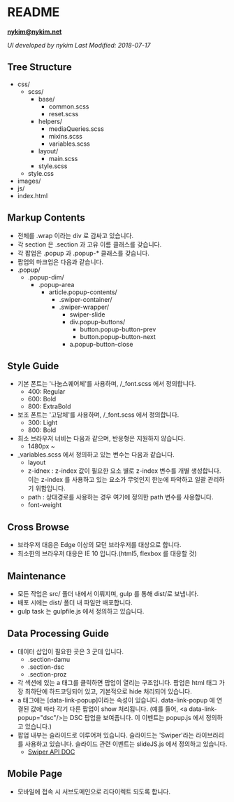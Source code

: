 # README

**nykim@nykim.net**

*UI developed by nykim*
_Last Modified: 2018-07-17_

## Tree Structure

- css/
  - scss/
    - base/
      - common.scss
      - reset.scss
    - helpers/
      - mediaQueries.scss
      - mixins.scss
      - variables.scss
    - layout/
      - main.scss
    - style.scss
  - style.css
- images/
- js/
- index.html

## Markup Contents

- 전체를 .wrap 이라는 div 로 감싸고 있습니다.
- 각 section 은 .section 과 고유 이름 클래스를 갖습니다.
- 각 팝업은 .popup 과 .popup-\* 클래스를 갖습니다.
- 팝업의 마크업은 다음과 같습니다.
- .popup/
  - .popup-dim/
    - .popup-area
      - article.popup-contents/
        - .swiper-container/
        - .swiper-wrapper/
          - swiper-slide
          - div.popup-buttons/
            - button.popup-button-prev
            - button.popup-button-next
          - a.popup-button-close

## Style Guide

- 기본 폰트는 '나눔스퀘어체'를 사용하며, /\_font.scss 에서 정의합니다.
  - 400: Regular
  - 600: Bold
  - 800: ExtraBold
- 보조 폰트는 '고담체'를 사용하며, /\_font.scss 에서 정의합니다.
  - 300: Light
  - 800: Bold
- 최소 브라우저 너비는 다음과 같으며, 반응형은 지원하지 않습니다.
  - 1480px ~
- \_variables.scss 에서 정의하고 있는 변수는 다음과 같습니다.
  - layout
  - z-idnex : z-index 값이 필요한 요소 별로 z-index 변수를 개별 생성합니다. 이는 z-index 를 사용하고 있는 요소가 무엇인지 한눈에 파악하고 일괄 관리하기 위함입니다.
  - path : 상대경로를 사용하는 경우 여기에 정의한 path 변수를 사용합니다.
  - font-weight

## Cross Browse

- 브라우저 대응은 Edge 이상의 모던 브라우저를 대상으로 합니다.
- 최소한의 브라우저 대응은 IE 10 입니다.(html5, flexbox 를 대응할 것)

## Maintenance

- 모든 작업은 src/ 폴더 내에서 이뤄지며, gulp 를 통해 dist/로 보냅니다.
- 배포 시에는 dist/ 폴더 내 파일만 배포합니다.
- gulp task 는 gulpfile.js 에서 정의하고 있습니다.

## Data Processing Guide

- 데이터 삽입이 필요한 곳은 3 군데 입니다.
  - .section-damu
  - .section-dsc
  - .section-proz
- 각 섹션에 있는 a 태그를 클릭하면 팝업이 열리는 구조입니다. 팝업은 html 태그 가장 최하단에 하드코딩되어 있고, 기본적으로 hide 처리되어 있습니다.
- a 태그에는 [data-link-popup]이라는 속성이 있습니다. data-link-popup 에 연결된 값에 따라 각기 다른 팝업이 show 처리됩니다. (예를 들어, &lt;a data-link-popup="dsc"/>는 DSC 팝업을 보여줍니다. 이 이벤트는 popup.js 에서 정의하고 있습니다.)
- 팝업 내부는 슬라이드로 이루어져 있습니다. 슬라이드는 'Swiper'라는 라이브러리를 사용하고 있습니다. 슬라이드 관련 이벤트는 slideJS.js 에서 정의하고 있습니다.
  - [Swiper API DOC](http://idangero.us/swiper/api)

## Mobile Page

- 모바일에 접속 시 서브도메인으로 리다이렉트 되도록 합니다.
